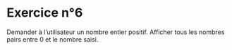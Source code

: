 # Exercice n°6

Demander à l’utilisateur un nombre entier positif. 
Afficher tous les nombres pairs entre 0 et le nombre saisi.
